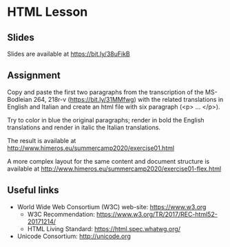 # HTML Lesson


## Slides
Slides are available at https://bit.ly/38uFikB

## Assignment
Copy and paste the first two paragraphs from the transcription of the MS-Bodleian 264, 218r-v (https://bit.ly/31MMfwg) with the related translations in English and Italian and create an html file with six paragraph (&lt;p&gt; ... &lt;/p&gt;).

Try to color in blue the original paragraphs; render in bold the English translations and render in italic the Italian translations.

The result is available at http://www.himeros.eu/summercamp2020/exercise01.html

A more complex layout for the same content and document structure is available at http://www.himeros.eu/summercamp2020/exercise01-flex.html

## Useful links
- World Wide Web Consortium (W3C) web-site: https://www.w3.org
  - W3C Recommendation: https://www.w3.org/TR/2017/REC-html52-20171214/
  - HTML Living Standard: https://html.spec.whatwg.org/
- Unicode Consortium: http://unicode.org



